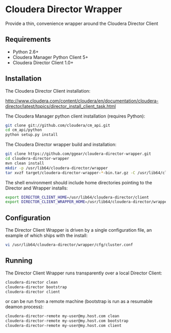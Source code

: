 # Cloudera Director Wrapper

Provide a thin, convenience wrapper around the Cloudera Director Client

## Requirements

* Python 2.6+
* Cloudera Manager Python Client 5+
* Cloudera Director Client 1.0+

## Installation

The Cloudera Director Client installation:

http://www.cloudera.com/content/cloudera/en/documentation/cloudera-director/latest/topics/director_install_client_task.html

The Cloudera Manager python client installation (requires Python):

```bash
git clone git://github.com/cloudera/cm_api.git
cd cm_api/python
python setup.py install
```

The Cloudera Director wrapper build and installation:

```bash
git clone https://github.com/ggear/cloudera-director-wrapper.git
cd cloudera-director-wrapper
mvn clean install
mkdir -p /usr/lib64/cloudera-director/wrapper
tar xvzf target/cloudera-director-wrapper-*-bin.tar.gz -C /usr/lib64/cloudera-director/wrapper --strip 1
```

The shell environment should include home directories pointing to the Director and Wrapper installs: 

```bash
export DIRECTOR_CLIENT_HOME=/usr/lib64/cloudera-director/client
export DIRECTOR_CLIENT_WRAPPER_HOME=/usr/lib64/cloudera-director/wrapper
```

## Configuration

The Director Client Wrapper is driven by a single configuration file, an example of which ships with the install:

```bash
vi /usr/lib64/cloudera-director/wrapper/cfg/cluster.conf
```

## Running

The Director Client Wrapper runs transparently over a local Director Client:

```bash
cloudera-director clean
cloudera-director bootstrap
cloudera-director client
```

or can be run from a remote machine (bootstrap is run as a resumable deamon process):

```bash
cloudera-director-remote my-user@my.host.com clean
cloudera-director-remote my-user@my.host.com bootstrap
cloudera-director-remote my-user@my.host.com client
```
